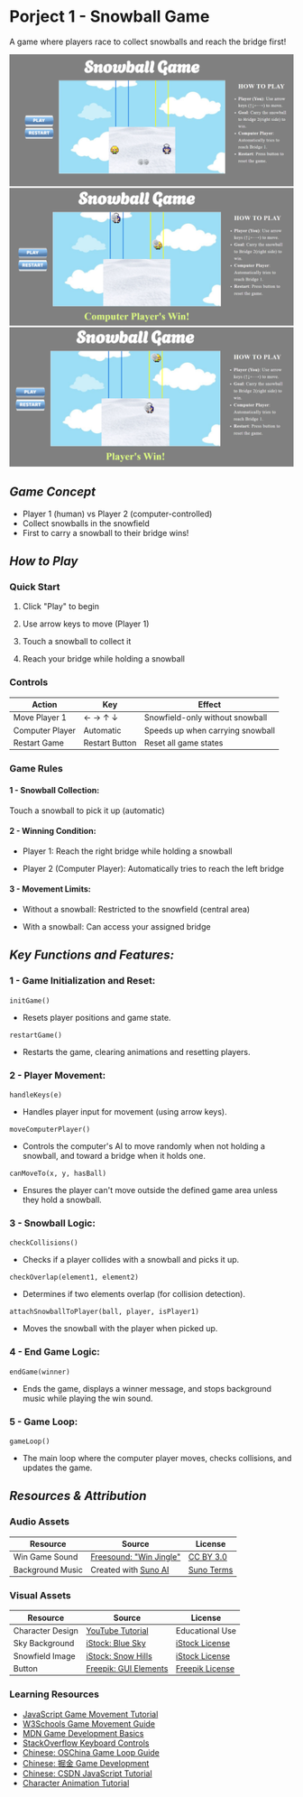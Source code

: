 # Porject 1 - Snowball Game

A game where players race to collect snowballs and reach the bridge first!

![Game Screenshot](./README/Image-1.png)
![Game Screenshot](./README/Image-2.png)
![Game Screenshot](./README/Image-3.png)

## **_Game Concept_**

- Player 1 (human) vs Player 2 (computer-controlled)
- Collect snowballs in the snowfield
- First to carry a snowball to their bridge wins!

## **_How to Play_**

### **Quick Start**

1. Click "Play" to begin

2. Use arrow keys to move (Player 1)

3. Touch a snowball to collect it

4. Reach your bridge while holding a snowball

### **Controls**

| Action          | Key            | Effect                           |
| --------------- | -------------- | -------------------------------- |
| Move Player 1   | ← → ↑ ↓        | Snowfield-only without snowball  |
| Computer Player | Automatic      | Speeds up when carrying snowball |
| Restart Game    | Restart Button | Reset all game states            |

### **Game Rules**

#### 1 - Snowball Collection:

Touch a snowball to pick it up (automatic)

#### 2 - Winning Condition:

- Player 1: Reach the right bridge while holding a snowball

- Player 2 (Computer Player): Automatically tries to reach the left bridge

#### 3 - Movement Limits:

- Without a snowball: Restricted to the snowfield (central area)

- With a snowball: Can access your assigned bridge

## **_Key Functions and Features:_**

### 1 - Game Initialization and Reset:

```
initGame()
```

- Resets player positions and game state.

```
restartGame()
```

- Restarts the game, clearing animations and resetting players.

### 2 - Player Movement:

```
handleKeys(e)
```

- Handles player input for movement (using arrow keys).

```
moveComputerPlayer()
```

- Controls the computer's AI to move randomly when not holding a snowball, and toward a bridge when it holds one.

```
canMoveTo(x, y, hasBall)
```

- Ensures the player can't move outside the defined game area unless they hold a snowball.

### 3 - Snowball Logic:

```
checkCollisions()
```

- Checks if a player collides with a snowball and picks it up.

```
checkOverlap(element1, element2)
```

- Determines if two elements overlap (for collision detection).

```
attachSnowballToPlayer(ball, player, isPlayer1)
```

- Moves the snowball with the player when picked up.

### 4 - End Game Logic:

```
endGame(winner)
```

- Ends the game, displays a winner message, and stops background music while playing the win sound.

### 5 - Game Loop:

```
gameLoop()
```

- The main loop where the computer player moves, checks collisions, and updates the game.

## **_Resources & Attribution_**

### **Audio Assets**

| Resource         | Source                                                                                         | License                                                   |
| ---------------- | ---------------------------------------------------------------------------------------------- | --------------------------------------------------------- |
| Win Game Sound   | [Freesound: "Win Jingle"](https://freesound.org/people/LittleRobotSoundFactory/sounds/270319/) | [CC BY 3.0](https://creativecommons.org/licenses/by/3.0/) |
| Background Music | Created with [Suno AI](https://suno.com/create?wid=default)                                    | [Suno Terms](https://suno.com/terms)                      |

### **Visual Assets**

| Resource         | Source                                                                                                                 | License                                                     |
| ---------------- | ---------------------------------------------------------------------------------------------------------------------- | ----------------------------------------------------------- |
| Character Design | [YouTube Tutorial](https://www.youtube.com/watch?v=fyi4vfbKEeo)                                                        | Educational Use                                             |
| Sky Background   | [iStock: Blue Sky](https://www.istockphoto.com/vector/blue-sky-with-clouds-background-elegant-gm1455611076-490891776)  | [iStock License](https://www.istockphoto.com/help/licenses) |
| Snowfield Image  | [iStock: Snow Hills](https://www.istockphoto.com/photo/snow-hills-isolated-on-white-background-gm1186875471-335030375) | [iStock License](https://www.istockphoto.com/help/licenses) |
| Button           | [Freepik: GUI Elements](https://www.freepik.com/free-vector/complete-menu-graphical-user-interface-gui_13744641.htm)   | [Freepik License](https://www.freepik.com/free-license)     |

### **Learning Resources**

- [JavaScript Game Movement Tutorial](https://www.youtube.com/watch?v=-kDlv8d6erw)
- [W3Schools Game Movement Guide](https://www.w3schools.com/graphics/game_movement.asp)
- [MDN Game Development Basics](https://developer.mozilla.org/zh-CN/docs/Games/Anatomy)
- [StackOverflow Keyboard Controls](https://stackoverflow.com/questions/72250771/move-player-using-keyboard-in-javascript)
- [Chinese: OSChina Game Loop Guide](https://my.oschina.net/emacs_8734639/blog/17136563)
- [Chinese: 掘金 Game Development](https://juejin.cn/post/7025961194506846244)
- [Chinese: CSDN JavaScript Tutorial](https://blog.csdn.net/m0_70793959/article/details/131584880)
- [Character Animation Tutorial](https://www.youtube.com/watch?v=_MyPLZSGS3s)
